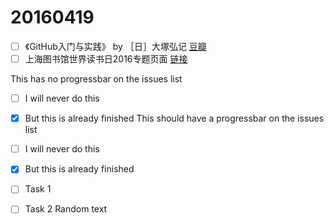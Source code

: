 # 20160419


- [ ] 《GitHub入门与实践》 by ［日］大塚弘记 [豆瓣](https://book.douban.com/subject/26462816/)
- [ ] 上海图书馆世界读书日2016专题页面 [链接](http://beta.library.sh.cn/wrd2016/)

This has no progressbar on the issues list
- [ ] I will never do this
- [X] But this is already finished
This should have a progressbar on the issues list

- [ ] I will never do this
- [X] But this is already finished

- [ ] Task 1
- [ ] Task 2
Random text
